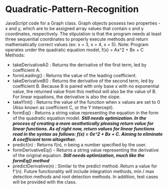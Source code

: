 # Quadratic-Pattern-Recognition
JavaScript code for a Graph class. Graph objects possess two properties - x and y, which are to be assigned array values that contain x and y coordinates, respectively. The stipulation is that the program needs at least three sequential coordinates to properly execute methods and return mathematically correct values (ex: x = 3, x = 4, x = 5). 
Note: Program operates under the quadratic equation model, f(x) = Ax^2 + Bx + C
Methods:
- takeDerivativeA() : Returns the derivative of the first term, led by coefficient A.
- formLeading() : Returns the value of the leading coefficient.
- takeDerivativeB() : Returns the derivative of the second term, led by coefficient B. Because B is paired with only base x with no exponential value, the returned value from this method will also be the value of B. For linear equations, the derivative is also the slope.
- takeYInt() : Returns the value of the function when x values are set to 0 (Also known as coefficient C, or the Y Intercept).
- formEq() : Returns a string value representing the equation in the form of the quadratic equation model. 
  ***Still needs optimization. In the process of creating a more aesthetically pleasing return value for linear functions. As of right now, return values for linear functions read in the syntax as follows: f(x) = 0x^2 + Bx + C. Aiming to eliminate A coefficient term altogether.***
- predict(n) : Returns f(n), n being a number specified by the user.
- formDerivativeEq() - Returns a string value representing the derivative of the original equation.
  ***Still needs optimization, much like the formEq() method***
- predictDerivative(n) : Similar to the predict method. Return a value for f'(n).
Future functionality will include integration methods, min / max detection methods and root detection methods. In addition, test cases will be provided with the class. 
